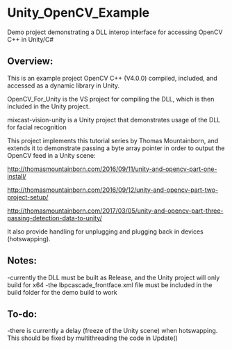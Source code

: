 # Unity_OpenCV_Example
Demo project demonstrating a DLL interop interface for accessing OpenCV C++ in Unity/C#

## Overview:

This is an example project OpenCV C++ (V4.0.0) compiled, included, and accessed as a dynamic library in Unity.

OpenCV_For_Unity is the VS project for compiling the DLL, which is then included in the Unity project.

mixcast-vision-unity is a Unity project that demonstrates usage of the DLL for facial recognition

This project implements this tutorial series by Thomas Mountainborn, and extends it to demonstrate passing a byte array pointer in order to output the OpenCV feed in a Unity scene:

<http://thomasmountainborn.com/2016/09/11/unity-and-opencv-part-one-install/>

<http://thomasmountainborn.com/2016/09/12/unity-and-opencv-part-two-project-setup/>

<http://thomasmountainborn.com/2017/03/05/unity-and-opencv-part-three-passing-detection-data-to-unity/>


It also provide handling for unplugging and plugging back in devices (hotswapping).

## Notes:
-currently the DLL must be built as Release, and the Unity project will only build for x64
-the lbpcascade_frontface.xml file must be included in the build folder for the demo build to work

## To-do:
-there is currently a delay (freeze of the Unity scene) when hotswapping. This should be fixed by multithreading the code in Update()

